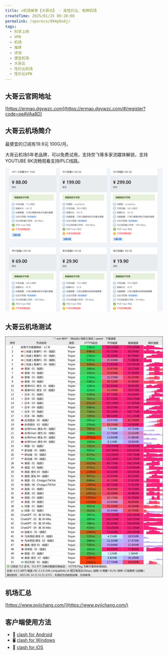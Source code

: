 ```yaml
---
title: ✈️机场推荐【大哥云】 - 高性价比、老牌机场
createTime: 2025/01/25 09:28:08
permalink: /vpnrecs/994p0u8j/
tags:
  - 科学上网
  - VPN
  - 机场
  - 推荐
  - 评测
  - 便宜机场
  - 大哥云
  - 性价比机场
  - 性价比VPN
---
```



## 大哥云官网地址

[https://ermao.dgywzc.com](https://ermao.dgywzc.com/#/register?code=peAVAa8D)

## 大哥云机场简介

最便宜的订阅有19.9元 100G/月。

大哥云机场5年老品牌，可以免费试用，支持奈飞等多家流媒体解锁，支持YOUTUBE 8K流畅观看支持IPLC线路。

![大哥云价格](images/机场推荐大哥云/image-1.png)

## 大哥云机场测试

![大哥云测速](images/机场推荐大哥云/image.png)

## 机场汇总

[https://www.pyjichang.com/](https://www.pyjichang.com/)

## 客户端使用方法

- 📱 [clash for Android](https://www.pyjichang.com/doc/eh8f4n86/)
- 🖥 [clash for Windows](https://www.pyjichang.com/doc/0gematwc/)
- 🍎 [clash for iOS](https://www.pyjichang.com/doc/z747kgjd/)
